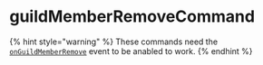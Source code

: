 # guildMemberRemoveCommand

{% hint style="warning" %}
These commands need the [`onGuildMemberRemove`](../guides/client-events.md) event to be anabled to work.
{% endhint %}

